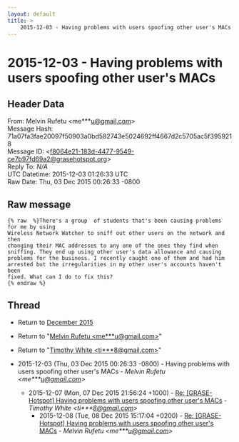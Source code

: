 ```yaml
---
layout: default
title: >
    2015-12-03 - Having problems with users spoofing other user's MACs
---
```


# 2015-12-03 - Having problems with users spoofing other user's MACs

## Header Data

From: Melvin Rufetu \<me***u@gmail.com\><br>
Message Hash: 71a07fa3fae20097f50903a0bd582743e5024692ff4667d2c5705ac5f3959218<br>
Message ID: \<f8064e21-183d-4477-9549-ce7b97fd69a2@grasehotspot.org\><br>
Reply To: _N/A_<br>
UTC Datetime: 2015-12-03 01:26:33 UTC<br>
Raw Date: Thu, 03 Dec 2015 00:26:33 -0800<br>

## Raw message

```
{% raw  %}There's a group  of students that's been causing problems for me by using 
Wireless Network Watcher to sniff out other users on the network and then 
changing their MAC addresses to any one of the ones they find when 
sniffing. They end up using other user's data allowance and causing 
problems for the business. I recently caught one of them and had him 
arrested but the irregularities in my other user's accounts haven't been 
fixed. What can I do to fix this?
{% endraw %}
```

## Thread

+ Return to [December 2015](/archive/2015/12)

+ Return to "[Melvin Rufetu <me***u<span>@</span>gmail.com>](/authors/me___u_at_gmail_com)"
+ Return to "[Timothy White <ti***8<span>@</span>gmail.com>](/authors/ti___8_at_gmail_com)"

+ 2015-12-03 (Thu, 03 Dec 2015 00:26:33 -0800) - Having problems with users spoofing other user's MACs - _Melvin Rufetu \<me***u@gmail.com\>_
  + 2015-12-07 (Mon, 07 Dec 2015 21:56:24 +1000) - [Re: [GRASE-Hotspot] Having problems with users spoofing other user's MACs](/archive/2015/12/2b3bdedfe2cd5e860950df5a1aab37fe9b67fba222ca446260a713f87f26ba06) - _Timothy White \<ti***8@gmail.com\>_
    + 2015-12-08 (Tue, 08 Dec 2015 15:17:04 +0200) - [Re: [GRASE-Hotspot] Having problems with users spoofing other user's MACs](/archive/2015/12/40160ef743bb3495751966641235d032d35ace8bfec5d61044aefc60e6194830) - _Melvin Rufetu \<me***u@gmail.com\>_

